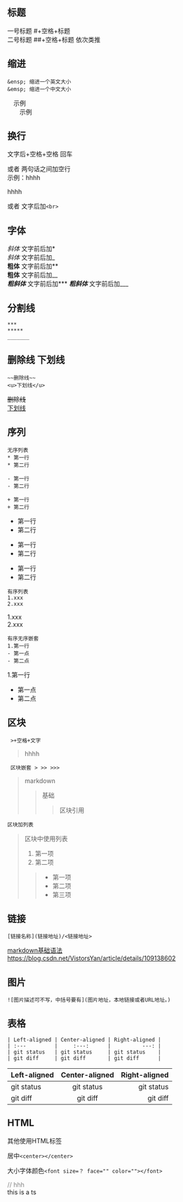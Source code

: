 ## 标题
一号标题 #+空格+标题  
二号标题 ##+空格+标题 依次类推
## 缩进
    &ensp; 缩进一个英文大小
    &emsp; 缩进一个中文大小
&ensp;&ensp;示例  
&emsp;&emsp;示例
## 换行
文字后+空格+空格 回车  

或者 两句话之间加空行   
示例：hhhh

hhhh

或者 文字后加`<br>`

## 字体
*斜体* 文字前后加*  
_斜体_ 文字前后加_  
**粗体** 文字前后加**  
__粗体__ 文字前后加__  
***粗斜体*** 文字前后加***
___粗斜体___ 文字前后加___

## 分割线 
```
***
*****
_______
```
## 删除线 下划线
```
~~删除线~~
<u>下划线</u>
```
~~删除线~~  
<u>下划线</u>

## 序列
```
无序列表
* 第一行
* 第二行

- 第一行
- 第二行

+ 第一行
+ 第二行
```
* 第一行
* 第二行

- 第一行
- 第二行

+ 第一行
+ 第二行  
```
有序列表
1.xxx
2.xxx
```
1.xxx  
2.xxx  
```
有序无序嵌套
1.第一行
- 第一点
- 第二点
```
1.第一行
- 第一点
- 第二点  
## 区块
` >+空格+文字`
> hhhh

` 区块嵌套 > >> >>>`
> markdown
>> 基础
>>> 区块引用

`区块加列表`
> 区块中使用列表
> 1. 第一项
> 2. 第二项
>> + 第一项
>> + 第二项
>> + 第三项  
## 链接
```
[链接名称](链接地址)/<链接地址>
```
[markdown基础语法](https://blog.csdn.net/VistorsYan/article/details/109138602)  
<https://blog.csdn.net/VistorsYan/article/details/109138602>
## 图片
```
![图片描述可不写，中括号要有](图片地址，本地链接或者URL地址。)
```
## 表格
```
| Left-aligned | Center-aligned | Right-aligned |
| :---         |     :---:      |          ---: |
| git status   | git status     | git status    |
| git diff     | git diff       | git diff      |
```
| Left-aligned | Center-aligned | Right-aligned |
| :---         |     :---:      |          ---: |
| git status   | git status     | git status    |
| git diff     | git diff       | git diff      |


## HTML
其他使用HTML标签   

居中`<center></center>`  

大小字体颜色`<font size=？ face="" color=""></font>`

<font color="grey">// hhh</font>   
this is a ts 




